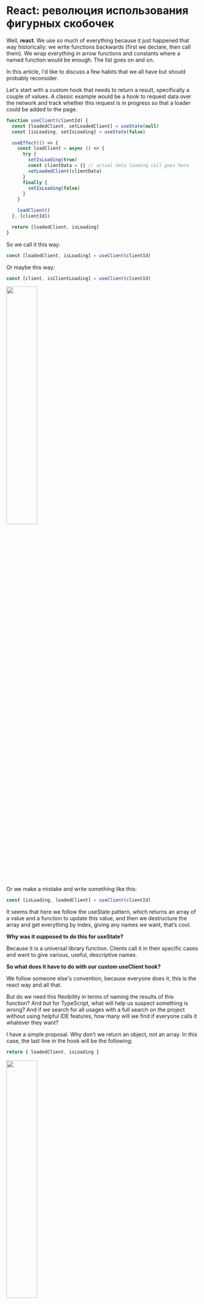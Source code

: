 # React: революция использования фигурных скобочек

Well, **react**. We use so much of everything because it just happened that way historically: we write functions backwards (first we declare, then call them). We wrap everything in arrow functions and constants where a named function would be enough. The list goes on and on.

In this article, I'd like to discuss a few habits that we all have but should probably reconsider.

Let's start with a custom hook that needs to return a result, specifically a couple of values. A classic example would be a hook to request data over the network and track whether this request is in progress so that a loader could be added to the page.

```javascript
function useClient(clientId) {
  const [loadedClient, setLoadedClient] = useState(null)
  const [isLoading, setIsLoading] = useState(false)

  useEffect(() => {
    const loadClient = async () => {
      try {
        setIsLoading(true)
        const clientData = {} // actual data loading call goes here
        setLoadedClient(clientData)
      }
      finally {
        setIsLoading(false)
      }
    }

    loadClient()
  }, [clientId])

  return [loadedClient, isLoading]
}
```

So we call it this way:

```javascript
const [loadedClient, isLoading] = useClient(clientId)
```

Or maybe this way:

```javascript
const [client, isClientLoading] = useClient(clientId)
```

<p>
  <img src="images/panda-1.png" width="40%">
</p>



Or we make a mistake and write something like this:

```javascript
const [isLoading, loadedClient] = useClient(clientId)
```

It seems that here we follow the useState pattern, which returns an array of a value and a function to update this value, and then we destructure the array and get everything by index, giving any names we want, that’s cool.

**Why was it supposed to do this for useState?**

Because it is a universal library function. Clients call it in their specific cases and want to give various, useful, descriptive names.

**So what does it have to do with our custom useClient hook?**

We follow someone else's convention, because everyone does it, this is the react way and all that.

But do we need this flexibility in terms of naming the results of this function? And but for TypeScript, what will help us suspect something is wrong? And if we search for all usages with a full search on the project without using helpful IDE features, how many will we find if everyone calls it whatever they want?

I have a simple proposal. Why don’t we return an object, not an array. In this case, the last line in the hook will be the following:

```javascript
return { loadedClient, isLoading }
```

<p>
  <img src="images/panda-2.png" width="40%">
</p>

And here’s how we’ll use it: 

```javascript
const { loadedClient, isLoading } = useClient(clientId)
```

Or this way:

```javascript
const { isLoading, loadedClient } = useClient(clientId)
```

But this will be no longer possible, and maybe even a linter or something will tell us about an error here:

```javascript
const { loading, c } = useClient(clientId)
```

### The main takeaways:

1. The change in the code is minimal and does not affect the solution complexity.

2. Relatively high type safety of our code.

3. All the same goodies of destructuring, only not on arrays, but on objects.

4. You can safely refactor the code: rearrange the returned properties inside the hook and in places of usage. After all, the order is no longer important, unlike array destructuring.

Let's move on to a more or less **immutable rule:**: if only one thing is exported from a module, we should use the default export.


<p>
<img src="images/panda-3.png"width="40%" />
</p>

That’ the way it can look in the module:

```javascript
export default function myFancyFunction() {}
```

Or:

```javascript
function myFancyFunction() {}
export default myFancyFunction
```

Or this way:

```javascript
const myFancyFunction = () => {}
export default myFancyFunction
```

And if we try to use such a module somewhere, we will most likely write something like this:

```javascript
import myFancyFunction from './my-fancy-function'
```

And if a person hates us, they will import like this:

```javascript
import myFancy from './my-fancy-function'
```

<p><p align="right">
  <img src="images/panda-4.png" width="40%">
</p>

In general, it should already be clear where we are going. Just the same as in the first example: we return something that can be called by a client by any name. And if we are not developing an npm package, but working within a single repository, is this what we want? That kind of flexibility?

Perhaps it is time to trample on the postulate that using default export for a single-function module is a must.

**Named export, your time has come!** Let's use you always.

In this case we get:

```javascript
export {
  myFancyFunction,
}

function myFancyFunction() {}
```

<p align="right">
  <img src="images/panda-5.png" width="40%">
</p>

And we’ll import this way:

```javascript
import {
  myFancyFunction,
} from './my-fancy-function'
```

**Here's the thing:**  if you always use named exports, then adding a new function exported from a module is essentially free of charge.

<p>
  <img src="images/panda-6.png"  width="40%" >
</p>

And we are also gradually moving to multi-line destructuring. When one thing goes on its own line and **invariably** ends with a comma. But what for? After all, a comma  is redundant for the last element. In general, with multi-line destructuring, you get more lines of code.

<p align="right">
  <img src="images/panda-7.png" width="40%">
</p>

**Note:** VSCode has a strange behavior - the default export is not always renamed normally by the IDE. Maybe we have something wrong, or maybe it is just more difficult to do something for default exports. No problems with named ones have been noticed so far.

<p>
  <img src="images/panda-8.png"  width="40%">
</p>

There are a couple of reasons to follow this particular rule anywhere there is object destructuring or something of the kind, like in the case of named imports:

1. Clean commit history in Git when you need to add a new property or export a new function.

2. You can create new code based on the old one faster than ever. Copy the previous line, and voila, here’s the same new one, just rename it.

<p align="right">
  <img src="images/panda-9.png" width="40%">
</p>

**What else can we add to this feast of curly braces?** Let's add the [RORO](https://www.tinyblog.dev/blog/2020-07-13-javascript-roro-pattern/) pattern (Request Object Response Object). In other words, we always pass arguments as an object, even for one parameter. And always return the result as an object.

<p>
  <img src="images/panda-10.png"  width="40%">
</p>

____

### Let's try to combine everything we had in our custom hook and see what we get

```javascript
export {
  useClient,
}

function useClient({
  clientId,
}) {
  const [loadedClient, setLoadedClient] = useState(null)
  const [isLoading, setIsLoading] = useState(false)

  useEffect(() => {
    const loadClient = async () => {
      try {
        setIsLoading(true)
        const clientData = {} // actual data loading call goes here
        setLoadedClient(clientData)
      }
      finally {
        setIsLoading(false)
      }
    }

    loadClient()
  }, [clientId])

  return {
    loadedClient, 
    isLoading,
  }
}
```

And the usage:

```javascript
import {
  useClient,
} from './useClient'

const {
  loadedClient,
  isLoading,
} = useClient({
  clientId,
})
```

____

### Conclusions

In general, turns out the article is not about React at all. This approach is applicable to any ES6+ code written in JavaScript. It's just easier to illustrate the value using React custom hooks as an example.

We ourselves use this approach everywhere (okay, we'll start soon). There is one reasonable exception regarding the Response Object from the RORO pattern. It seems that it doesn't always make sense to wrap everything in an object - for example, is it worth doing this for functions that return true/false flags? Perhaps this is too much:

```javascript
const {
  areTheyNuts,
} = areTheyNuts()
```

<p align="right">
  <img src="images/panda-11.png" width="40%">
</p>

As for always returning objects as function results, we haven't made a final decision. Perhaps it's worth practicing the extreme option on a small project, when we always return an object, and then the team can decide whether this option suits them or not.

If you strictly follow this way:

1. People might not understand. It seems to be very different from what people repeat in their code like a mantra.

<p align="center">
  <img src="images/swim.png" width="15%">
</p>


2. It won’t be scary to extend the function signature by adding a new argument. You do not have to turn over all the code. And even a new argument with a default value will not be a problem, unlike passing arguments one by one, when all arguments with a default value must come at the end.

Before:

<p align="center">
  <img src="images/code-1.png" width="70%">
</p>

Now:

Here we can substitute a new argument in the middle and won’t need to change anything. We can add it wherever we want - no need for a fixed order, as when passing multiple arguments.

```javascript
function welcomeClient({
  name,
  phoneNumber = '',
  email,
  company,
  trialVersion = true,
})
```

And we call it this way:

```javascript
welcomeClient({
  name: 'Tom',
  phoneNumber: '+79876543210',
  email: 'tom@tourmalinecore.com',
  company: 'Tourmaline Core',
})
```

3. Extending the module export is yet again easy, none of its clients will need an update. The import will look the same as before.

4. The history in Git will look neat and concise. Only the line that was actually changed will be highlighted, i.e. the line with the new result property/input parameter object property or the new export/import function.

5. It seems (not sure) that IDEs work better with renaming object properties and module export functions when using this approach. Although VSCode sometimes stops halfway and this is not what you want.

<p align="center">
  <img src="images/code-2.png" width="70%">
</p>

<h6> <b>Case 1.</b> If we rename a function in the module from which it is exported, this does not affect its usage in any way; it still has the same name as before the renaming.</h6>



<p align="center">
  <img src="images/code-3.png" width="70%">

<h6> <b>Case 2.</b> If we rename an object property during destructuring.</h6> 




<p align="center">
  <img src="images/code-4.png" width="70%">
</p>

<h6> <b>Case 3.</b> If we rename a function in the place where it is imported, this does not affect its name in the module from which it is exported.</h6>

It's a backwards compatible change, but usually we need to rename everything at once, which is inconvenient.

**P.S.**: By the way, if you use ESLint or Prettier, no miracle will happen, the proposed multi-line formatting is still not implemented. A great candidate for contribution, at the time of publication only about 6 years have passed
https://github.com/prettier/prettier/issues/2550.

<p align="center">
  <img src="images/cat.png" width="30%">
</p>
____

Автор: Aleksandr Shinkarev 

Proofreading and feedback: Ekaterina Chekina, Andrey Yasnovsky, Maria Yadryshnikova 

Design: Anastasia Kovylyaeva, Anastasia Tupikina